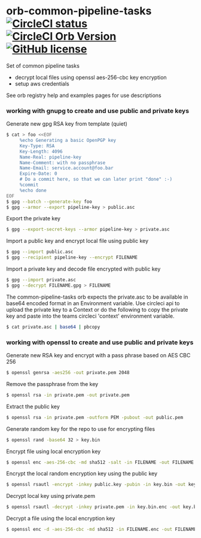 # orb-common-pipeline-tasks [![CircleCI status](https://circleci.com/gh/feedyard/orb-common-pipeline-tasks.svg "CircleCI status")](https://circleci.com/gh/feedyard/orb-common-pipeline-tasks) [![CircleCI Orb Version](https://img.shields.io/badge/endpoint.svg?url=https://badges.circleci.io/orb/feedyard/common-pipeline-tasks)](https://circleci.com/orbs/registry/orb/feedyard/common-pipeline-tasks) [![GitHub license](https://img.shields.io/badge/license-MIT-blue.svg)](https://raw.githubusercontent.com/feedyard/orb-common-pipeline-tasks/master/LICENSE)

Set of common pipeline tasks

* decrypt local files using openssl aes-256-cbc key encryption
* setup aws credentials

See orb registry help and examples pages for use descriptions

### working with gnupg to create and use public and private keys

Generate new gpg RSA key from template (quiet)
```bash
$ cat > foo <<EOF
     %echo Generating a basic OpenPGP key
     Key-Type: RSA
     Key-Length: 4096
     Name-Real: pipeline-key
     Name-Comment: with no passphrase
     Name-Email: service.account@foo.bar
     Expire-Date: 0
     # Do a commit here, so that we can later print "done" :-)
     %commit
     %echo done
EOF
$ gpg --batch --generate-key foo
$ gpg --armor --export pipeline-key > public.asc
```

Export the private key
```bash
$ gpg --export-secret-keys --armor pipeline-key > private.asc
```

Import a public key and encrypt local file using public key
```bash
$ gpg --import public.asc
$ gpg --recipient pipeline-key --encrypt FILENAME
```

Import a private key and decode file encrypted with public key
```bash
$ gpg --import private.asc
$ gpg --decrypt FILENAME.gpg > FILENAME
```

The common-pipeline-tasks orb expects the private.asc to be available in base64 encoded format in an Environment variable.
Use circleci api to upload the private key to a Context or do the following to copy the private key and paste into the
teams circleci 'context' environment variable.
```bash
$ cat private.asc | base64 | pbcopy
```

### working with openssl to create and use public and private keys

Generate new RSA key and encrypt with a pass phrase based on AES CBC 256
```bash
$ openssl genrsa -aes256 -out private.pem 2048
```

Remove the passphrase from the key
```bash
$ openssl rsa -in private.pem -out private.pem
```

Extract the public key
```bash
$ openssl rsa -in private.pem -outform PEM -pubout -out public.pem
```

Generate random key for the repo to use for encrypting files
```bash
$ openssl rand -base64 32 > key.bin
```

Encrypt file using local encryption key
```bash
$ openssl enc -aes-256-cbc -md sha512 -salt -in FILENAME -out FILENAME.enc -pass file:./key.bin
```

Encrypt the local random encryption key using the public key
```bash
$ openssl rsautl -encrypt -inkey public.key -pubin -in key.bin -out key.bin.enc
```

Decrypt local key using private.pem
```bash
$ openssl rsautl -decrypt -inkey private.pem -in key.bin.enc -out key.bin
```

Decrypt a file using the local encryption key
```bash
$ openssl enc -d -aes-256-cbc -md sha512 -in FILENAME.enc -out FILENAME -pass file:./key.bin
```
